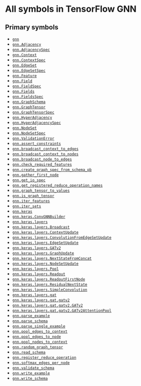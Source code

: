 # All symbols in TensorFlow GNN

<!-- Insert buttons and diff -->

## Primary symbols
*  <a href="../gnn.md"><code>gnn</code></a>
*  <a href="../gnn/Adjacency.md"><code>gnn.Adjacency</code></a>
*  <a href="../gnn/AdjacencySpec.md"><code>gnn.AdjacencySpec</code></a>
*  <a href="../gnn/Context.md"><code>gnn.Context</code></a>
*  <a href="../gnn/ContextSpec.md"><code>gnn.ContextSpec</code></a>
*  <a href="../gnn/EdgeSet.md"><code>gnn.EdgeSet</code></a>
*  <a href="../gnn/EdgeSetSpec.md"><code>gnn.EdgeSetSpec</code></a>
*  <a href="../gnn/Feature.md"><code>gnn.Feature</code></a>
*  <a href="../gnn/Field.md"><code>gnn.Field</code></a>
*  <a href="../gnn/FieldSpec.md"><code>gnn.FieldSpec</code></a>
*  <a href="../gnn/Fields.md"><code>gnn.Fields</code></a>
*  <a href="../gnn/FieldsSpec.md"><code>gnn.FieldsSpec</code></a>
*  <a href="../gnn/GraphSchema.md"><code>gnn.GraphSchema</code></a>
*  <a href="../gnn/GraphTensor.md"><code>gnn.GraphTensor</code></a>
*  <a href="../gnn/GraphTensorSpec.md"><code>gnn.GraphTensorSpec</code></a>
*  <a href="../gnn/HyperAdjacency.md"><code>gnn.HyperAdjacency</code></a>
*  <a href="../gnn/HyperAdjacencySpec.md"><code>gnn.HyperAdjacencySpec</code></a>
*  <a href="../gnn/NodeSet.md"><code>gnn.NodeSet</code></a>
*  <a href="../gnn/NodeSetSpec.md"><code>gnn.NodeSetSpec</code></a>
*  <a href="../gnn/ValidationError.md"><code>gnn.ValidationError</code></a>
*  <a href="../gnn/assert_constraints.md"><code>gnn.assert_constraints</code></a>
*  <a href="../gnn/broadcast_context_to_edges.md"><code>gnn.broadcast_context_to_edges</code></a>
*  <a href="../gnn/broadcast_context_to_nodes.md"><code>gnn.broadcast_context_to_nodes</code></a>
*  <a href="../gnn/broadcast_node_to_edges.md"><code>gnn.broadcast_node_to_edges</code></a>
*  <a href="../gnn/check_required_features.md"><code>gnn.check_required_features</code></a>
*  <a href="../gnn/create_graph_spec_from_schema_pb.md"><code>gnn.create_graph_spec_from_schema_pb</code></a>
*  <a href="../gnn/gather_first_node.md"><code>gnn.gather_first_node</code></a>
*  <a href="../gnn/get_io_spec.md"><code>gnn.get_io_spec</code></a>
*  <a href="../gnn/get_registered_reduce_operation_names.md"><code>gnn.get_registered_reduce_operation_names</code></a>
*  <a href="../gnn/graph_tensor_to_values.md"><code>gnn.graph_tensor_to_values</code></a>
*  <a href="../gnn/is_graph_tensor.md"><code>gnn.is_graph_tensor</code></a>
*  <a href="../gnn/iter_features.md"><code>gnn.iter_features</code></a>
*  <a href="../gnn/iter_sets.md"><code>gnn.iter_sets</code></a>
*  <a href="../gnn/keras.md"><code>gnn.keras</code></a>
*  <a href="../gnn/keras/ConvGNNBuilder.md"><code>gnn.keras.ConvGNNBuilder</code></a>
*  <a href="../gnn/keras/layers.md"><code>gnn.keras.layers</code></a>
*  <a href="../gnn/keras/layers/Broadcast.md"><code>gnn.keras.layers.Broadcast</code></a>
*  <a href="../gnn/keras/layers/ContextUpdate.md"><code>gnn.keras.layers.ContextUpdate</code></a>
*  <a href="../gnn/keras/layers/ConvolutionFromEdgeSetUpdate.md"><code>gnn.keras.layers.ConvolutionFromEdgeSetUpdate</code></a>
*  <a href="../gnn/keras/layers/EdgeSetUpdate.md"><code>gnn.keras.layers.EdgeSetUpdate</code></a>
*  <a href="../gnn/keras/layers/GATv2.md"><code>gnn.keras.layers.GATv2</code></a>
*  <a href="../gnn/keras/layers/GraphUpdate.md"><code>gnn.keras.layers.GraphUpdate</code></a>
*  <a href="../gnn/keras/layers/NextStateFromConcat.md"><code>gnn.keras.layers.NextStateFromConcat</code></a>
*  <a href="../gnn/keras/layers/NodeSetUpdate.md"><code>gnn.keras.layers.NodeSetUpdate</code></a>
*  <a href="../gnn/keras/layers/Pool.md"><code>gnn.keras.layers.Pool</code></a>
*  <a href="../gnn/keras/layers/Readout.md"><code>gnn.keras.layers.Readout</code></a>
*  <a href="../gnn/keras/layers/ReadoutFirstNode.md"><code>gnn.keras.layers.ReadoutFirstNode</code></a>
*  <a href="../gnn/keras/layers/ResidualNextState.md"><code>gnn.keras.layers.ResidualNextState</code></a>
*  <a href="../gnn/keras/layers/SimpleConvolution.md"><code>gnn.keras.layers.SimpleConvolution</code></a>
*  <a href="../gnn/keras/layers/gat.md"><code>gnn.keras.layers.gat</code></a>
*  <a href="../gnn/keras/layers/gat/gatv2.md"><code>gnn.keras.layers.gat.gatv2</code></a>
*  <a href="../gnn/keras/layers/GATv2.md"><code>gnn.keras.layers.gat.gatv2.GATv2</code></a>
*  <a href="../gnn/keras/layers/gat/gatv2/GATv2AttentionPool.md"><code>gnn.keras.layers.gat.gatv2.GATv2AttentionPool</code></a>
*  <a href="../gnn/parse_example.md"><code>gnn.parse_example</code></a>
*  <a href="../gnn/parse_schema.md"><code>gnn.parse_schema</code></a>
*  <a href="../gnn/parse_single_example.md"><code>gnn.parse_single_example</code></a>
*  <a href="../gnn/pool_edges_to_context.md"><code>gnn.pool_edges_to_context</code></a>
*  <a href="../gnn/pool_edges_to_node.md"><code>gnn.pool_edges_to_node</code></a>
*  <a href="../gnn/pool_nodes_to_context.md"><code>gnn.pool_nodes_to_context</code></a>
*  <a href="../gnn/random_graph_tensor.md"><code>gnn.random_graph_tensor</code></a>
*  <a href="../gnn/read_schema.md"><code>gnn.read_schema</code></a>
*  <a href="../gnn/register_reduce_operation.md"><code>gnn.register_reduce_operation</code></a>
*  <a href="../gnn/softmax_edges_per_node.md"><code>gnn.softmax_edges_per_node</code></a>
*  <a href="../gnn/validate_schema.md"><code>gnn.validate_schema</code></a>
*  <a href="../gnn/write_example.md"><code>gnn.write_example</code></a>
*  <a href="../gnn/write_schema.md"><code>gnn.write_schema</code></a>